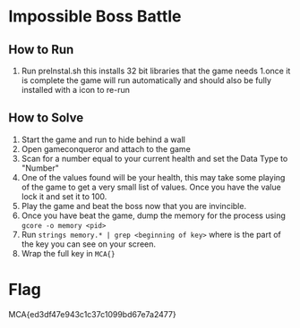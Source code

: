 # Impossible Boss Battle 

## How to Run

1. Run preInstal.sh this installs 32 bit libraries that the game needs
1.once it is complete the game will run automatically and should also be fully installed with a icon to re-run 

## How to Solve

1. Start the game and run to hide behind a wall
1. Open gameconqueror and attach to the game
1. Scan for a number equal to your current health and set the Data Type to "Number"
1. One of the values found will be your health, this may take some playing of the game to get a very small list of values. Once you have the value lock it and set it to 100.
1. Play the game and beat the boss now that you are invincible.
1. Once you have beat the game, dump the memory for the process using `gcore -o memory <pid>`
1. Run `strings memory.* | grep <beginning of key>` where <beginning of key> is the part of the key you can see on your screen.
1. Wrap the full key in `MCA{}`

# Flag

MCA{ed3df47e943c1c37c1099bd67e7a2477}
